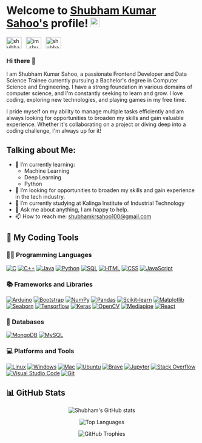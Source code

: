 # Welcome to [Shubham Kumar Sahoo's](https://github.com/Shubham-Kumar-Sahoo) profile! <img src="https://media.giphy.com/media/hvRJCLFzcasrR4ia7z/giphy.gif" width="25px">

<a href="https://www.linkedin.com/in/shubham-kumar-sahoo-369a3b256/" target="_blank"><img align="center" src="https://raw.githubusercontent.com/rahuldkjain/github-profile-readme-generator/master/src/images/icons/Social/linked-in-alt.svg" alt="shubham-kumar-sahoo-369a3b256/" height="30" width="40" /></a>
&nbsp;
<a href="https://www.instagram.com/im_shubham_34/" target="_blank"><img align="center" src="https://raw.githubusercontent.com/rahuldkjain/github-profile-readme-generator/master/src/images/icons/Social/instagram.svg" alt="im_shubham_34" height="30" width="40" /></a>
&nbsp;
<a href="https://www.facebook.com/shubham.kumarsahoo.71/" target="_blank"><img align="center" src="https://raw.githubusercontent.com/rahuldkjain/github-profile-readme-generator/master/src/images/icons/Social/facebook.svg" alt="shubham.kumarsahoo.71" height="30" width="40" /></a>
&nbsp;

### Hi there 👋
I am Shubham Kumar Sahoo, a passionate Frontend Developer and Data Science Trainee currently pursuing a Bachelor's degree in Computer Science and Engineering. I have a strong foundation in various domains of computer science, and I'm constantly seeking to learn and grow. I love coding, exploring new technologies, and playing games in my free time.

I pride myself on my ability to manage multiple tasks efficiently and am always looking for opportunities to broaden my skills and gain valuable experience. Whether it's collaborating on a project or diving deep into a coding challenge, I'm always up for it!

## Talking about Me:

- 🌱 I’m currently learning:
  * Machine Learning
  * Deep Learning
  * Python
- 🤔 I’m looking for opportunities to broaden my skills and gain experience in the tech industry.
- 🔭 I’m currently studying at Kalinga Institute of Industrial Technology 
- 💬 Ask me about anything, I am happy to help.
- 📫 How to reach me: shubhamkrsahoo100@gmail.com

## 🔨 My Coding Tools

### 👨‍💻 Programming Languages

<p>
 <a href="#"><img alt="C" src="https://custom-icon-badges.herokuapp.com/badge/C-03599C.svg?logo=c-in-hexagon&logoColor=white"></a>
 <a href="#"><img alt="C++" src="https://custom-icon-badges.herokuapp.com/badge/C++-9C033A.svg?logo=cpp2&logoColor=white"></a>
 <a href="#"><img alt="Java" src="https://img.shields.io/badge/Java-007396.svg?logo=java&logoColor=white"></a>
 <a href="#"><img alt="Python" src="https://img.shields.io/badge/Python-14354C.svg?logo=python&logoColor=white"></a>
 <a href="#"><img alt="SQL" src="https://custom-icon-badges.herokuapp.com/badge/SQL-025E8C.svg?logo=database&logoColor=white"></a>
 <a href="#"><img alt="HTML" src="https://img.shields.io/badge/HTML-E34F26.svg?logo=html5&logoColor=white"></a>
 <a href="#"><img alt="CSS" src="https://img.shields.io/badge/CSS-1572B6.svg?logo=css3&logoColor=white"></a>
 <a href="#"><img alt="JavaScript" src="https://img.shields.io/badge/JavaScript-F7DF1E.svg?logo=javascript&logoColor=black"></a>
</p>

### 📚 Frameworks and Libraries

<p>
 <a href="#"><img alt="Arduino" src="https://img.shields.io/badge/-Arduino-00979D?logo=Arduino&logoColor=white"></a>
 <a href="#"><img alt="Bootstrap" src="https://img.shields.io/badge/Bootstrap-7952B3.svg?logo=bootstrap&logoColor=white"></a>
 <a href="#"><img alt="NumPy" src="https://img.shields.io/badge/Numpy-013243.svg?logo=numpy&logoColor=white"></a>
 <a href="#"><img alt="Pandas" src="https://img.shields.io/badge/Pandas-150458.svg?logo=pandas&logoColor=white"></a>
 <a href="#"><img alt="Scikit-learn" src="https://img.shields.io/badge/Scikit--learn-F7931E.svg?logo=scikit-learn&logoColor=white"></a>
 <a href="#"><img alt="Matplotlib" src="https://img.shields.io/badge/Matplotlib-3776AB.svg?logo=matplotlib&logoColor=white"></a>
 <a href="#"><img alt="Seaborn" src="https://img.shields.io/badge/Seaborn-3776AB.svg?logo=seaborn&logoColor=white"></a>
 <a href="#"><img alt="Tensorflow" src="https://img.shields.io/badge/Tensorflow-FF6F00.svg?logo=tensorflow&logoColor=white"></a>
 <a href="#"><img alt="Keras" src="https://img.shields.io/badge/Keras-D00000.svg?logo=keras&logoColor=white"></a>
 <a href="#"><img alt="OpenCV" src="https://img.shields.io/badge/OpenCV-5C3EE8.svg?logo=opencv&logoColor=white"></a>
 <a href="#"><img alt="Mediapipe" src="https://img.shields.io/badge/Mediapipe-4285F4.svg?logo=mediapipe&logoColor=white"></a>
 <a href="#"><img alt="React" src="https://img.shields.io/badge/React-20232A?logo=react&logoColor=61DAFB"></a>
</p>

### 📱 Databases

<p>
 <a href="#"><img alt="MongoDB" src ="https://img.shields.io/badge/MongoDB-4ea94b.svg?logo=mongodb&logoColor=white"></a>
 <a href="#"><img alt="MySQL" src="https://img.shields.io/badge/MySQL-00f.svg?logo=mysql&logoColor=white"></a>
</p>

### 💻 Platforms and Tools

<p>
 <a href="#"><img alt="Linux" src="https://img.shields.io/badge/Linux-FCC624?logo=linux&logoColor=black"></a>
 <a href="#"><img alt="Windows" src="https://img.shields.io/badge/Windows-0078D6?logo=windows&logoColor=white"></a>
 <a href="#"><img alt="Mac" src="https://img.shields.io/badge/Mac-000000?logo=apple&logoColor=white"></a>
 <a href="#"><img alt="Ubuntu" src="https://img.shields.io/badge/Ubuntu-E95420?logo=ubuntu&logoColor=white"></a>
 <a href="#"><img alt="Brave" src="https://img.shields.io/badge/Brave-FB542B?logo=brave&logoColor=white"></a>
 <a href="#"><img alt="Jupyter" src="https://img.shields.io/badge/Jupyter-F37626.svg?logo=Jupyter&logoColor=white"></a>
 <a href="#"><img alt="Stack Overflow" src="https://img.shields.io/badge/Stack%20Overflow-FE7A16?logo=stack-overflow&logoColor=white"></a>
 <a href="#"><img alt="Visual Studio Code" src="https://img.shields.io/badge/Visual%20Studio%20Code-0078d7.svg?logo=visual-studio-code&logoColor=white"></a>
 <a href="#"><img alt="Git" src="https://img.shields.io/badge/Git-F05032.svg?logo=git&logoColor=white"></a>
</p>

## 📊 GitHub Stats

<p align="center">
  <img src="https://github-readme-stats.vercel.app/api?username=Shubham-Kumar-Sahoo&show_icons=true&theme=radical" alt="Shubham's GitHub stats" />
</p>

<p align="center">
  <img src="https://github-readme-stats.vercel.app/api/top-langs/?username=Shubham-Kumar-Sahoo&layout=compact&theme=radical" alt="Top Languages" />
</p>

<p align="center">
  <img src="https://github-profile-trophy.vercel.app/?username=Shubham-Kumar-Sahoo&theme=radical&no-bg=true&no-frame=true&column=7" alt="GitHub Trophies" />
</p>
